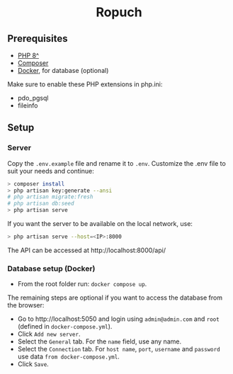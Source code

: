 <h1 align="center">Ropuch</h1>

## Prerequisites

- [PHP 8^](https://www.php.net/downloads.php)
- [Composer](https://getcomposer.org/)
- [Docker](https://www.docker.com/products/docker-desktop/), for database (optional)

Make sure to enable these PHP extensions in php.ini:

- pdo_pgsql
- fileinfo

## Setup

### Server

Copy the `.env.example` file and rename it to `.env`.
Customize the .env file to suit your needs and continue:

```bash
> composer install
> php artisan key:generate --ansi
# php artisan migrate:fresh
# php artisan db:seed
> php artisan serve
```

If you want the server to be available on the local network, use:

```bash
> php artisan serve --host=<IP>:8000
```

The API can be accessed at http://localhost:8000/api/

### Database setup (Docker)

- From the root folder run: `docker compose up`.

The remaining steps are optional if you want to access the database from the browser:

- Go to http://localhost:5050 and login using `admin@admin.com` and `root` (defined in `docker-compose.yml`).
- Click `Add new server`.
- Select the `General` tab. For the `name` field, use any name.
- Select the `Connection` tab. For `host name`, `port`, `username` and `password` use data `from docker-compose.yml`.
- Click `Save`.
